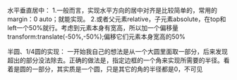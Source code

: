 水平垂直居中：
	1.一般而言，实现水平方向的居中对齐是比较简单的，常用的margin：0 auto；就能实现。
	2.或者父元素relative，子元素absolute，在top和left一个50%就行。考虑到元素本身有宽高，所以加一个偏移量transform:translate(-50%,-50%);偏移它们元素本身宽高的50%

半圆、1/4圆的实现：
	一开始我自己的想法是从一个大圆里面取一部分，后来发现超出的部分没法除去。正确的做法是，指定边框的一个角来实现所需要的半径。看着是圆的一部分，其实质是一个圆，只是其它的角的半径都是0，不可见